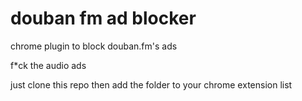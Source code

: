 douban fm ad blocker
====================

chrome plugin to block douban.fm's ads

f*ck the audio ads

just clone this repo then add the folder to your chrome extension list